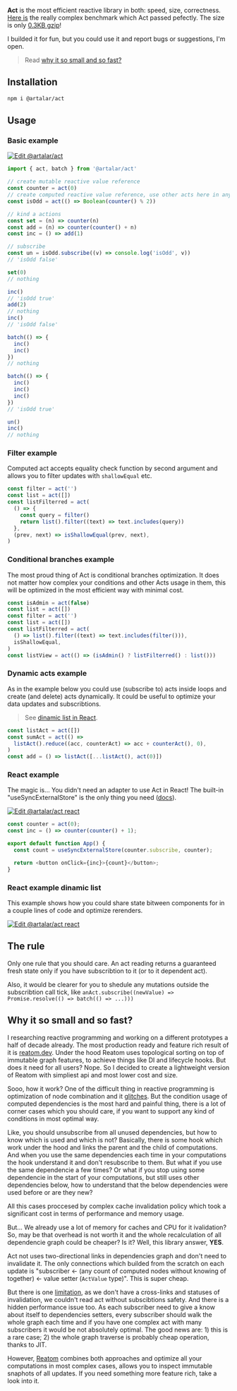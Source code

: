 **Act** is the most efficient reactive library in both: speed, size, correctness. [Here is](https://perf.js.hyoo.ru/#!bench=9h2as6_u0mfnn) the really complex benchmark which Act passed pefectly. The size is only [0.3KB gzip](https://bundlejs.com/?q=%40artalar%2Fact)!

I builded it for fun, but you could use it and report bugs or suggestions, I'm open.

> Read [why it so small and so fast?](#why-it-so-small-and-so-fast)

## Installation

```sh
npm i @artalar/act
```

## Usage

### Basic example

[![Edit @artalar/act](https://codesandbox.io/static/img/play-codesandbox.svg)](https://codesandbox.io/s/artalar-act-9wz836?file=/src/index.ts)

```ts
import { act, batch } from '@artalar/act'

// create mutable reactive value reference
const counter = act(0)
// create computed reactive value reference, use other acts here in any conditions
const isOdd = act(() => Boolean(counter() % 2))

// kind a actions
const set = (n) => counter(n)
const add = (n) => counter(counter() + n)
const inc = () => add(1)

// subscribe
const un = isOdd.subscribe((v) => console.log('isOdd', v))
// 'isOdd false'

set(0)
// nothing

inc()
// 'isOdd true'
add(2)
// nothing
inc()
// 'isOdd false'

batch(() => {
  inc()
  inc()
})
// nothing

batch(() => {
  inc()
  inc()
  inc()
})
// 'isOdd true'

un()
inc()
// nothing
```

### Filter example

Computed act accepts equality check function by second argument and allows you to filter updates with `shallowEqual` etc.

```ts
const filter = act('')
const list = act([])
const listFilterred = act(
  () => {
    const query = filter()
    return list().filter((text) => text.includes(query))
  },
  (prev, next) => isShallowEqual(prev, next),
)
```

### Conditional branches example

The most proud thing of Act is conditional branches optimization. It does not matter how complex your conditions and other Acts usage in them, this will be optimized in the most efficient way with minimal cost.

```ts
const isAdmin = act(false)
const list = act([])
const filter = act('')
const list = act([])
const listFilterred = act(
  () => list().filter((text) => text.includes(filter())),
  isShallowEqual,
)
const listView = act(() => (isAdmin() ? listFilterred() : list()))
```

### Dynamic acts example

As in the example below you could use (subscribe to) acts inside loops and create (and delete) acts dynamically. It could be useful to optimize your data updates and subscribtions.

> See [dinamic list in React](#react-example-dinamic-list).

```ts
const listAct = act([])
const sumAct = act(() =>
  listAct().reduce((acc, counterAct) => acc + counterAct(), 0),
)
const add = () => listAct([...listAct(), act(0)])
```

### React example

The magic is... You didn't need an adapter to use Act in React! The built-in "useSyncExternalStore" is the only thing you need ([docs](https://beta.reactjs.org/reference/react/useSyncExternalStore)).

[![Edit @artalar/act react](https://codesandbox.io/static/img/play-codesandbox.svg)](https://codesandbox.io/s/artalar-act-react-vyqch1?fontsize=14&hidenavigation=1&theme=dark)

```ts
const counter = act(0);
const inc = () => counter(counter() + 1);

export default function App() {
  const count = useSyncExternalStore(counter.subscribe, counter);

  return <button onClick={inc}>{count}</button>;
}
```

### React example dinamic list

This example shows how you could share state bitween components for in a couple lines of code and optimize rerenders.

[![Edit @artalar/act react](https://codesandbox.io/static/img/play-codesandbox.svg)](https://codesandbox.io/s/artalar-act-react-list-vesmct?file=/src/App.tsx)

## The rule

Only one rule that you should care. Аn act reading returns a guaranteed fresh state only if you have subscribtion to it (or to it dependent act).

Also, it would be clearer for you to shedule any mutations outside the subscribtion call tick, like `anAct.subscribe((newValue) => Promise.resolve(() => batch(() => ...)))`

## Why it so small and so fast?

I researching reactive programming and working on a different prototypes a half of decade already. The most production ready and feature rich result of it is [reatom.dev](https://www.reatom.dev/). Under the hood Reatom uses topological sorting on top of immutable graph features, to achieve things like DI and lifecycle hooks. But does it need for all users? Nope. So I decided to create a lightweight version of Reatom with simpliest api and most lower cost and size.

Sooo, how it work? One of the difficult thing in reactive programming is optimization of node combination and it [glitches](https://en.wikipedia.org/wiki/Reactive_programming#Glitches). But the condition usage of computed dependencies is the most hard and painful thing, there is a lot of corner cases which you should care, if you want to support any kind of conditions in most optimal way.

Like, you should unsubscribe from all unused dependencies, but how to know which is used and which is not? Basically, there is some hook which work under the hood and links the parent and the child of computations. And when you use the same dependencies each time in your computations the hook understand it and don't resubscribe to them. But what if you use the same dependencie a few times? Or what if you stop using some dependencie in the start of your computations, but still uses other dependencies below, how to understand that the below dependencies were used before or are they new?

All this cases proccesed by complex cache invalidation policy which took a significant cost in terms of performance and memory usage.

But... We already use a lot of memory for caches and CPU for it ivalidation? So, may be that overhead is not worth it and the whole recalculation of all dependencie graph could be cheaper? Is it? Well, this library answer, **YES**.

Act not uses two-directional links in dependencies graph and don't need to invalidate it. The only connections which builded from the scratch on each update is "subscriber <- (any count of computed nodes without knowing of together) <- value setter (`ActValue` type)". This is super cheap.

But there is one [limitation](#the-rule), as we don't have a cross-links and statuses of invalidation, we couldn't read act without subscibtions safety. And there is a hidden performance issue too. As each subscriber need to give a know about itself to dependencies setters, every subscriber should walk the whole graph each time and if you have one complex act with many subscribers it would be not absolutely optimal. The good news are: 1) this is a rare case; 2) the whole graph traverse is probably cheap operation, thanks to JIT.

However, [Reatom](https://www.reatom.dev/) combines both approaches and optimize all your computations in most complex cases, allows you to inspect immutable snaphots of all updates. If you need something more feature rich, take a look into it.
